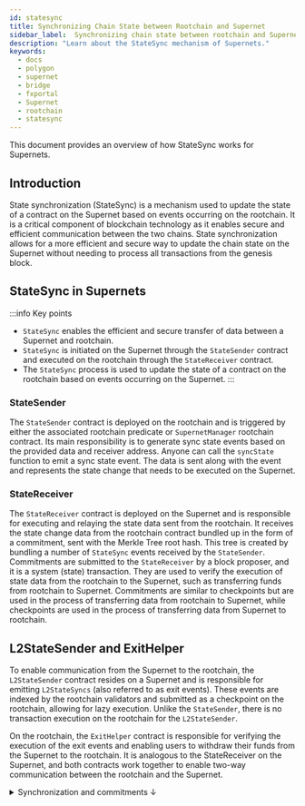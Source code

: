 ```yaml
---
id: statesync
title: Synchronizing Chain State between Rootchain and Supernet
sidebar_label:  Synchronizing chain state between rootchain and Supernet
description: "Learn about the StateSync mechanism of Supernets."
keywords:
  - docs
  - polygon
  - supernet
  - bridge
  - fxportal
  - Supernet
  - rootchain
  - statesync
---
```


This document provides an overview of how StateSync works for Supernets.

## Introduction

State synchronization (StateSync) is a mechanism used to update the state of a contract on the Supernet based on events occurring on the rootchain. It is a critical component of blockchain technology as it enables secure and efficient communication between the two chains. State synchronization allows for a more efficient and secure way to update the chain state on the Supernet without needing to process all transactions from the genesis block.

## StateSync in Supernets

:::info Key points

- `StateSync` enables the efficient and secure transfer of data between a Supernet and rootchain.
- `StateSync` is initiated on the Supernet through the `StateSender` contract and executed on the rootchain through the `StateReceiver` contract.
- The `StateSync` process is used to update the state of a contract on the rootchain based on events occurring on the Supernet.
:::

### StateSender

The `StateSender` contract is deployed on the rootchain and is triggered by either the associated rootchain predicate or `SupernetManager` rootchain contract. Its main responsibility is to generate sync state events based on the provided data and receiver address. Anyone can call the `syncState` function to emit a sync state event. The data is sent along with the event and represents the state change that needs to be executed on the Supernet.

### StateReceiver

The `StateReceiver` contract is deployed on the Supernet and is responsible for executing and relaying the state data sent from the rootchain. It receives the state change data from the rootchain contract bundled up in the form of a commitment, sent with the Merkle Tree root hash. This tree is created by bundling a number of `StateSync` events received by the `StateSender`. Commitments are submitted to the `StateReceiver` by a block proposer, and it is a system (state) transaction. They are used to verify the execution of state data from the rootchain to the Supernet, such as transferring funds from rootchain to Supernet. Commitments are similar to checkpoints but are used in the process of transferring data from rootchain to Supernet, while checkpoints are used in the process of transferring data from Supernet to rootchain.

## L2StateSender and ExitHelper

To enable communication from the Supernet to the rootchain, the `L2StateSender` contract resides on a Supernet and is responsible for emitting `L2StateSyncs` (also referred to as exit events). These events are indexed by the rootchain validators and submitted as a checkpoint on the rootchain, allowing for lazy execution. Unlike the `StateSender`, there is no transaction execution on the rootchain for the `L2StateSender`.

On the rootchain, the `ExitHelper` contract is responsible for verifying the execution of the exit events and enabling users to withdraw their funds from the Supernet to the rootchain. It is analogous to the StateReceiver on the Supernet, and both contracts work together to enable two-way communication between the rootchain and the Supernet.

<details>
<summary>Synchronization and commitments ↓</summary>

The `StateSync` process involves two main steps: synchronization and commitments.

In the synchronization step, the `StateSender` contract on the rootchain generates sync state events based on receiver and data. The `syncState` function allows anyone to call this method to emit an event. The data is sent along with the event and represents the state change that needs to be executed on the Supernet.

In the commitments step, the `StateReceiver` contract on the Supernet receives the state change data along with a Merkle proof from the `StateSender` contract and verifies the proof to ensure the data's integrity. If the proof is valid, the state change is executed on the Supernet.

To ensure the validity of the state change, the `StateSender` contract generates a unique id for each sync state event. This id is used by the `StateReceiver` contract to prevent replay attacks, which could result in the execution of duplicate state changes.

The `StateReceiver` contract also implements a BLS signature scheme to verify the signatures submitted by the validators. The validators' signatures are aggregated, and the contract checks whether the required voting power threshold is met to accept the state change.

</details>
